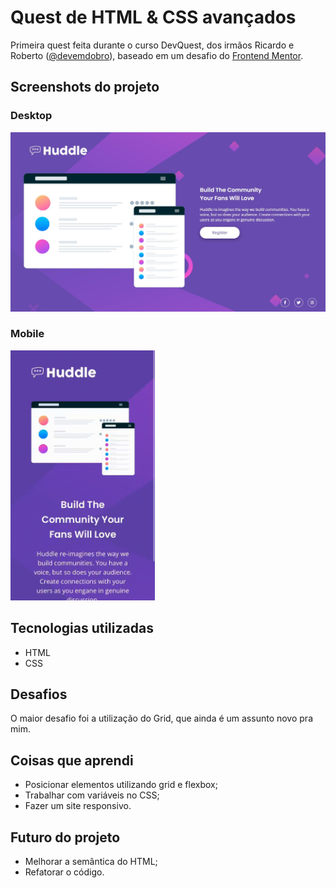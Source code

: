 # Quest de HTML & CSS avançados

Primeira quest feita durante o curso DevQuest, dos irmãos Ricardo e Roberto (<a href="https://www.instagram.com/devemdobro" target="_blank">@devemdobro</a>), baseado em um desafio do <a href="https://www.frontendmentor.io/" target="_blank">Frontend Mentor</a>.

## Screenshots do projeto

### Desktop

<img src="design-desktop.jpg" alt="Screenshot do projeto desktop" width="700"/>

### Mobile

<img src="gif-design-mobile.gif" alt="Screenshot do projeto mobile" height="400"/>

## Tecnologias utilizadas

- HTML
- CSS

## Desafios
O maior desafio foi a utilização do Grid, que ainda é um assunto novo pra mim.

## Coisas que aprendi
- Posicionar elementos utilizando grid e flexbox;
- Trabalhar com variáveis no CSS;
- Fazer um site responsivo.

## Futuro do projeto
- Melhorar a semântica do HTML;
- Refatorar o código.
